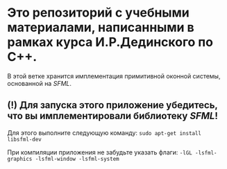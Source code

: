 # Это репозиторий с учебными материалами, написанными в рамках курса И.Р.Дединского по С++.
В этой ветке хранится имплементация примитивной оконной системы, основанной на *SFML*.


## (!) Для запуска этого приложение убедитесь, что вы имплементировали библиотеку *SFML*!
Для этого выполните следующую команду: 
`sudo apt-get install libsfml-dev`

При компиляции приложения не забудьте указать флаги:
`-lGL -lsfml-graphics -lsfml-window -lsfml-system`
